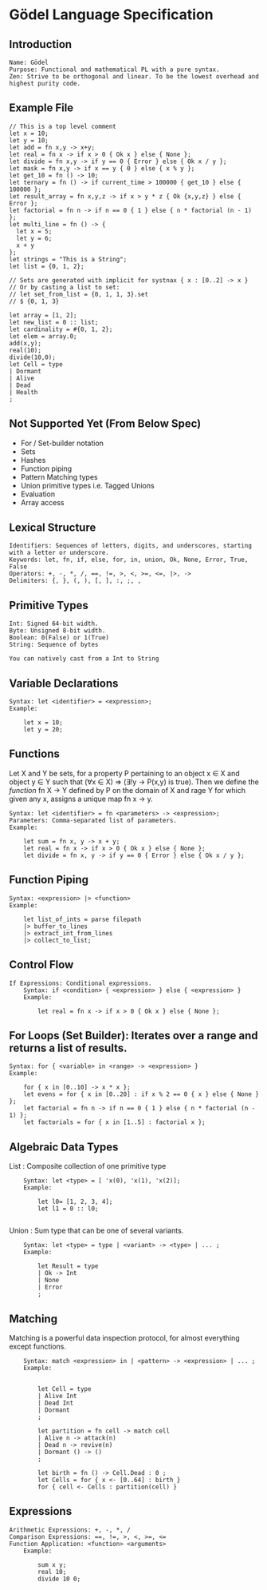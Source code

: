 # Gödel Language Specification

## Introduction

    Name: Gödel
    Purpose: Functional and mathematical PL with a pure syntax.
    Zen: Strive to be orthogonal and linear. To be the lowest overhead and highest purity code.

## Example File
```
// This is a top level comment
let x = 10;
let y = 10;
let add = fn x,y -> x+y;
let real = fn x -> if x > 0 { Ok x } else { None };
let divide = fn x,y -> if y == 0 { Error } else { Ok x / y };
let mask = fn x,y -> if x == y { 0 } else { x % y };
let get_10 = fn () -> 10;
let ternary = fn () -> if current_time > 100000 { get_10 } else { 100000 };
let result_array = fn x,y,z -> if x > y * z { Ok {x,y,z} } else { Error };
let factorial = fn n -> if n == 0 { 1 } else { n * factorial (n - 1) };
let multi_line = fn () -> {
  let x = 5;
  let y = 6;
  x + y
};
let strings = "This is a String";
let list = {0, 1, 2};

// Sets are generated with implicit for systnax { x : [0..2] -> x }
// Or by casting a list to set:
// let set_from_list = {0, 1, 1, 3}.set
// $ {0, 1, 3}

let array = [1, 2];
let new_list = 0 :: list;
let cardinality = #{0, 1, 2};
let elem = array.0;
add(x,y); 
real(10);
divide(10,0);
let Cell = type
| Dormant 
| Alive
| Dead
| Health 
;

```

## Not Supported Yet (From Below Spec)
- For / Set-builder notation
- Sets
- Hashes
- Function piping
- Pattern Matching types
- Union primitive types i.e. Tagged Unions
- Evaluation
- Array access

## Lexical Structure

    Identifiers: Sequences of letters, digits, and underscores, starting with a letter or underscore.
    Keywords: let, fn, if, else, for, in, union, Ok, None, Error, True, False
    Operators: +, -, *, /, ==, !=, >, <, >=, <=, |>, ->
    Delimiters: {, }, (, ), [, ], :, ;, ,

## Primitive Types

    Int: Signed 64-bit width.
    Byte: Unsigned 8-bit width.
    Boolean: 0(False) or 1(True)
    String: Sequence of bytes

    You can natively cast from a Int to String

## Variable Declarations

    Syntax: let <identifier> = <expression>;
    Example:

```
    let x = 10;
    let y = 20;
```

## Functions

Let X and Y be sets, for a property P pertaining to an object x ∈ X and object y ∈ Y such that
(∀x ∈ X) => (∃!y → P(x,y) is true). Then we define the _function_ fn X → Y defined by P on 
the domain of X and rage Y for which given any x, assigns a unique map fn x → y.

    Syntax: let <identifier> = fn <parameters> -> <expression>;
    Parameters: Comma-separated list of parameters.
    Example:
```
    let sum = fn x, y -> x + y;
    let real = fn x -> if x > 0 { Ok x } else { None };
    let divide = fn x, y -> if y == 0 { Error } else { Ok x / y };
```

## Function Piping

    Syntax: <expression> |> <function>
    Example:
```
    let list_of_ints = parse filepath 
    |> buffer_to_lines 
    |> extract_int_from_lines
    |> collect_to_list;
```

## Control Flow

    If Expressions: Conditional expressions.
        Syntax: if <condition> { <expression> } else { <expression> }
        Example:

```
        let real = fn x -> if x > 0 { Ok x } else { None };
```

## For Loops (Set Builder): Iterates over a range and returns a list of results.

    Syntax: for { <variable> in <range> -> <expression> }
    Example:

```
    for { x in [0..10] -> x * x };
    let evens = for { x in [0..20] : if x % 2 == 0 { x } else { None } };
    let factorial = fn n -> if n == 0 { 1 } else { n * factorial (n - 1) };
    let factorials = for { x in [1..5] : factorial x };

```

## Algebraic Data Types
    
List : Composite collection of one primitive type

        Syntax: let <type> = [ 'x(0), 'x(1), 'x(2)];
        Example:
```
        let l0= [1, 2, 3, 4];
        let l1 = 0 :: l0;
        
```

Union : Sum type that can be one of several variants.

        Syntax: let <type> = type | <variant> -> <type> | ... ;
        Example:
```
        let Result = type
        | Ok -> Int
        | None
        | Error
        ;
```

## Matching

Matching is a powerful data inspection protocol, for almost everything except functions.

        Syntax: match <expression> in | <pattern> -> <expression> | ... ;
        Example:
```
        
        let Cell = type
        | Alive Int
        | Dead Int
        | Dormant
        ;
        
        let partition = fn cell -> match cell 
        | Alive n -> attack(n) 
        | Dead n -> revive(n)
        | Dormant () -> ()
        ;

        let birth = fn () -> Cell.Dead : 0 ;
        let Cells = for { x <- [0..64] : birth }
        for { cell <- Cells : partition(cell) }

```

## Expressions

    Arithmetic Expressions: +, -, *, /
    Comparison Expressions: ==, !=, >, <, >=, <=
    Function Application: <function> <arguments>
        Example:

```
        sum x y;
        real 10;
        divide 10 0;
```
